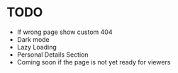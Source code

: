# TODO

- If wrong page show custom 404
- Dark mode
- Lazy Loading
- Personal Details Section
- Coming soon if the page is not yet ready for viewers
